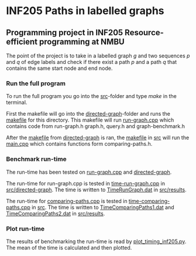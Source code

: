 # INF205 Paths in labelled graphs
## Programming project in INF205 Resource-efficient programming at NMBU

The point of the project is to take in a labelled graph *g* and two sequences *p* and *q* of edge labels and check if there exist a path *p* and a path *q* that contains the same start node and end node. 


### Run the full program
To run the full program you go into the [src](https://github.com/joridho/INF205-Paths-in-labelled-graphs/tree/main/src)-folder and type *make* in the terminal. 

First the makefile will go into the [directed-graph](https://github.com/joridho/INF205-Paths-in-labelled-graphs/tree/main/src/directed-graph)-folder and runs the [makefile](https://github.com/joridho/INF205-Paths-in-labelled-graphs/blob/main/src/directed-graph/Makefile) for this directory. This makefile will run [run-graph.cpp](https://github.com/joridho/INF205-Paths-in-labelled-graphs/blob/main/src/directed-graph/run-graph.cpp) which contains code from run-graph.h graph.h, query.h and graph-benchmark.h

After the [makefile](https://github.com/joridho/INF205-Paths-in-labelled-graphs/blob/main/src/directed-graph/Makefile) from [directed-graph](https://github.com/joridho/INF205-Paths-in-labelled-graphs/tree/main/src/directed-graph) is ran, the [makefile](https://github.com/joridho/INF205-Paths-in-labelled-graphs/blob/main/src/Makefile) in [src](https://github.com/joridho/INF205-Paths-in-labelled-graphs/tree/main/src) will run the [main.cpp](https://github.com/joridho/INF205-Paths-in-labelled-graphs/blob/main/src/main.cpp) which contains functions form comparing-paths.h. 


### Benchmark run-time
The run-time has been tested on [run-graph.cpp](https://github.com/joridho/INF205-Paths-in-labelled-graphs/blob/main/src/directed-graph/run-graph.cpp) and [directed-graph](https://github.com/joridho/INF205-Paths-in-labelled-graphs/tree/main/src/directed-graph). 

The run-time for run-graph.cpp is tested in [time-run-graph.cpp](https://github.com/joridho/INF205-Paths-in-labelled-graphs/blob/main/src/directed-graph/time-run-graph.cpp) in [src/directed-graph](https://github.com/joridho/INF205-Paths-in-labelled-graphs/tree/main/src/directed-graph). The time is written to [TimeRunGraph.dat](https://github.com/joridho/INF205-Paths-in-labelled-graphs/blob/main/src/results/TimeRunGraph.dat) in [src/results](https://github.com/joridho/INF205-Paths-in-labelled-graphs/tree/main/src/results). 

The run-time for [comparing-paths.cpp](https://github.com/joridho/INF205-Paths-in-labelled-graphs/blob/main/src/comparing-paths.cpp) is tested in [time-comparing-paths.cpp](https://github.com/joridho/INF205-Paths-in-labelled-graphs/blob/main/src/time-comparing-paths.cpp) in [src](https://github.com/joridho/INF205-Paths-in-labelled-graphs/tree/main/src). The time is written to [TimeComparingPaths1.dat](https://github.com/joridho/INF205-Paths-in-labelled-graphs/blob/main/src/results/TimeComparingGraph1.dat) and [TimeComparingPaths2.dat](https://github.com/joridho/INF205-Paths-in-labelled-graphs/blob/main/src/results/TimeComparingGraph2.dat) in [src/results](src/results/). 


### Plot run-time 
The results of benchmarking the run-time is read by [plot_timing_inf205.py](src/results/plot_timing_inf205.py). The mean of the time is calculated and then plotted. 


